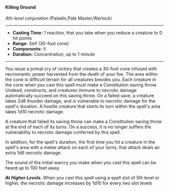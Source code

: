 #### Killing Ground
*4th-level conjuration* (Paladin,Pale Master,Warlock)
___
- **Casting Time:** 1 reaction, that you take when you reduce a creature to 0 hit points
- **Range:** Self (30-foot cone)
- **Components:** V
- **Duration:** Concentration, up to 1 minute
---
You issue a primal cry of victory that creates a 30-foot cone infused with necromantic power harvested from the death of your foe. The area within the cone is difficult terrain for all creatures besides you. Each creature in the cone when you cast this spell must make a Constitution saving throw. Undead, constructs, and creatures immune to necrotic damage automatically succeed on this saving throw. On a failed save, a creature takes 2d8 thunder damage, and is vulnerable to necrotic damage for the spell's duration. A hostile creature that starts its turn within the spell's area takes 1d10 necrotic damage.

A creature that failed its saving throw can make a Constitution saving throw at the end of each of its turns. On a success, it is no longer suffers the vulnerability to necrotic damage conferred by this spell.

In addition, for the spell's duration, the first time you hit a creature in the spell's area with a melee attack on each of your turns, that attack deals an extra 1d6 necrotic damage.

The sound of the initial warcry you make when you cast this spell can be heard up to 100 feet away.

***At Higher Levels.***  When you cast this spell using a spell slot of 5th level or higher, the necrotic damage increases by 1d10 for every two slot levels
